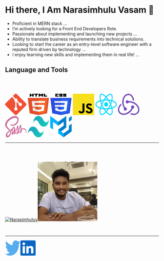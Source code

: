 # Hi there, I Am Narasimhulu Vasam 👋

- Proficient in MERN stack ...
- I’m actively looking for a Front End Developers Role.
- Passionate about implementing and launching new projects ...
- Ability to translate business requirements into technical solutions.
- Looking to start the career as an entry-level software engineer with a reputed firm driven by technology ...
- I enjoy learning new skills and implementing them in real life! ...

## Language and Tools

<br /><br />

  <article>
    <img width="70" height="70" src="./images/git.png" />
    <img width="70" height="70" src="./images/html.svg">
    <img width="70" height="70" src="./images/css.svg">
    <img width="70" height="70" src="./images/js.svg">
    <img width="70" height="70" src="./images/react.svg">
    <img width="70" height="70" src="./images/redux.svg">
    <img width="70" height="70" src="./images/sass.svg">
    <img width="70" height="70" src="./images/tailwindcss.svg">
    <img width="70" height="70" src="./images/materialui.svg">
  </article>
<hr>
  <br /><br />

<article >

[![Narasimhuluv](https://github-readme-streak-stats.herokuapp.com/?user=Narasimhuluv&theme=light)](https://github.io/Narasimhuluv)<img width="195px"  src="./images/profile.jpeg"/>

</article>

  <br />
  <hr>

  <!-- <article> -->

<a  href="https://twitter.com/NarasimhuluV7"><img width="50" height="50" src="./images/twitter.svg" /></a><a href="https://www.linkedin.com/in/vasam-narasimhulu-8085901b3/"><img width="50" height="50" src="./images/linkdin.svg" /></a>

  <!-- </article> -->

